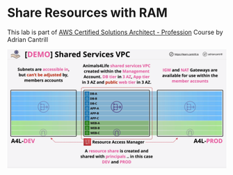 # Share Resources with RAM

This lab is part of [AWS Certified Solutions Architect - Profession](https://learn.cantrill.io/p/aws-certified-solutions-architect-professional) Course by Adrian Cantrill

![Image](archi.PNG)